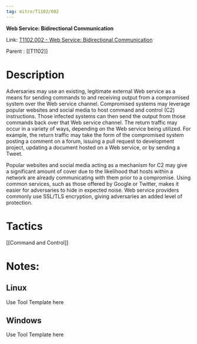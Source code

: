 ```yaml
---
tag: mitre/T1102/002
---
```


**Web Service: Bidirectional Communication**

Link: [T1102.002 - Web Service: Bidirectional Communication](https://attack.mitre.org/techniques/T1102/002)

Parent : [[T1102]]


# Description

Adversaries may use an existing, legitimate external Web service as a means for sending commands to and receiving output from a compromised system over the Web service channel. Compromised systems may leverage popular websites and social media to host command and control (C2) instructions. Those infected systems can then send the output from those commands back over that Web service channel. The return traffic may occur in a variety of ways, depending on the Web service being utilized. For example, the return traffic may take the form of the compromised system posting a comment on a forum, issuing a pull request to development project, updating a document hosted on a Web service, or by sending a Tweet. 

Popular websites and social media acting as a mechanism for C2 may give a significant amount of cover due to the likelihood that hosts within a network are already communicating with them prior to a compromise. Using common services, such as those offered by Google or Twitter, makes it easier for adversaries to hide in expected noise. Web service providers commonly use SSL/TLS encryption, giving adversaries an added level of protection. 

# Tactics


[[Command and Control]]


# Notes:

## Linux

Use Tool Template here

## Windows

Use Tool Template here